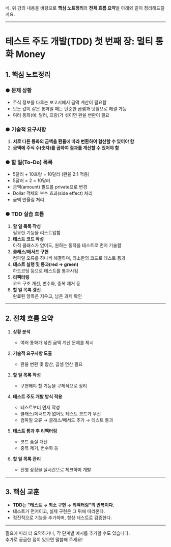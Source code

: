 네, 위 강의 내용을 바탕으로 **핵심 노트정리**와 **전체 흐름 요약**을 아래와 같이 정리해드릴게요.

---

# 테스트 주도 개발(TDD) 첫 번째 장: 멀티 통화 Money

## 1. **핵심 노트정리**

### ● 문제 상황
- 주식 정보를 다루는 보고서에서 금액 계산이 필요함
- 모든 값이 같은 통화일 때는 단순한 곱셈과 덧셈으로 해결 가능
- 여러 통화(예: 달러, 프랑)가 섞이면 환율 변환이 필요

### ● 기술적 요구사항
1. **서로 다른 통화의 금액을 환율에 따라 변환하여 합산할 수 있어야 함**
2. **금액에 주식 수(숫자)를 곱하여 결과를 계산할 수 있어야 함**

### ● 할 일(To-Do) 목록
- 5달러 + 10프랑 = 10달러 (환율 2:1 적용)
- 5달러 × 2 = 10달러
- 금액(amount) 필드를 private으로 변경
- Dollar 객체의 부수 효과(side effect) 처리
- 금액 반올림 처리

### ● TDD 실습 흐름
1. **할 일 목록 작성**  
   필요한 기능을 리스트업함
2. **테스트 코드 작성**  
   아직 클래스가 없어도, 원하는 동작을 테스트로 먼저 기술함
3. **클래스/메서드 구현**  
   컴파일 오류를 하나씩 해결하며, 최소한의 코드로 테스트 통과
4. **테스트 실행 및 통과(red → green)**  
   하드코딩 등으로 테스트를 통과시킴
5. **리팩터링**  
   코드 구조 개선, 변수화, 중복 제거 등
6. **할 일 목록 갱신**  
   완료된 항목은 지우고, 남은 과제 확인

---

## 2. **전체 흐름 요약**

1. **상황 분석**  
   - 여러 통화가 섞인 금액 계산 문제를 제시

2. **기술적 요구사항 도출**  
   - 환율 변환 및 합산, 곱셈 연산 필요

3. **할 일 목록 작성**  
   - 구현해야 할 기능을 구체적으로 정리

4. **테스트 주도 개발 방식 적용**  
   - 테스트부터 먼저 작성  
   - 클래스/메서드가 없어도 테스트 코드가 우선  
   - 컴파일 오류 → 클래스/메서드 추가 → 테스트 통과

5. **테스트 통과 후 리팩터링**  
   - 코드 품질 개선  
   - 중복 제거, 변수화 등

6. **할 일 목록 관리**  
   - 진행 상황을 실시간으로 체크하며 개발

---

## 3. **핵심 교훈**
- **TDD는 "테스트 → 최소 구현 → 리팩터링"의 반복이다.**
- 테스트가 먼저이고, 실제 구현은 그 뒤에 따라온다.
- 점진적으로 기능을 추가하며, 항상 테스트로 검증한다.

---

필요에 따라 더 요약하거나, 각 단계별 예시를 추가할 수도 있습니다.  
추가로 궁금한 점이 있으면 말씀해 주세요!
